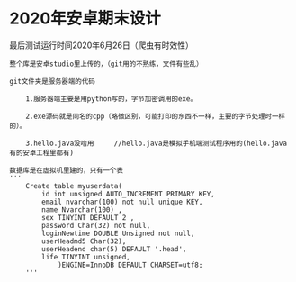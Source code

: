 # 2020年安卓期末设计


最后测试运行时间2020年6月26日（爬虫有时效性）

	整个库是安卓studio里上传的，（git用的不熟练，文件有些乱）

	git文件夹是服务器端的代码

		1.服务器端主要是用python写的，字节加密调用的exe。

		2.exe源码就是同名的cpp（略微区别，可能打印的东西不一样，主要的字节处理时一样的）。

		3.hello.java没啥用		//hello.java是模拟手机端测试程序用的(hello.java有的安卓工程里都有)
		
	数据库是在虚拟机里建的，只有一个表
	'''
		Create table myuserdata(
			id int unsigned AUTO_INCREMENT PRIMARY KEY,
			email nvarchar(100) not null unique KEY,
			name Nvarchar(100) ,
			sex TINYINT DEFAULT 2 ,
			password Char(32) not null,
			loginNewtime DOUBLE Unsigned not null,
			userHeadmd5 Char(32),
			userHeadend char(5) DEFAULT '.head',
			life TINYINT unsigned,
				)ENGINE=InnoDB DEFAULT CHARSET=utf8;
		'''
	
